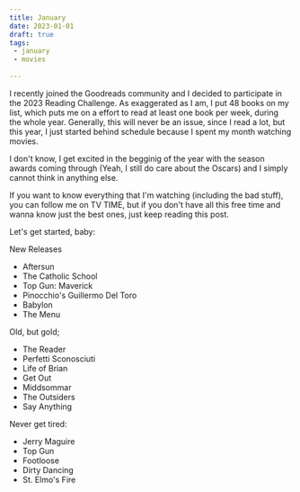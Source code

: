 ```yaml
---
title: January
date: 2023-01-01
draft: true
tags:
 - january
 - movies
 
---
```


I recently joined the Goodreads community and I decided to participate in the 2023 Reading Challenge. As exaggerated as I am, I put 48 books on my list, which puts me on a effort to read at least one book per week, during the whole year. Generally, this will never be an issue, since I read a lot, but this year, I just started behind schedule because I spent my month watching movies. 

I don't know, I get excited in the begginig of the year with the season awards coming through (Yeah, I still do care about the Oscars) and I simply cannot think in anything else. 

If you want to know everything that I'm watching (including the bad stuff),  you can follow me on TV TIME, but if you don't have all this free time and wanna know just the best ones,  just keep reading this post.

Let's get started, baby:

New Releases

- Aftersun
- The Catholic School
- Top Gun: Maverick
- Pinocchio's Guillermo Del Toro
- Babylon
- The Menu

Old, but gold;

- The Reader
- Perfetti Sconosciuti
- Life of Brian
- Get Out
- Middsommar
- The Outsiders
- Say Anything


Never get tired:

- Jerry Maguire
- Top Gun
- Footloose
- Dirty Dancing
- St. Elmo's Fire

